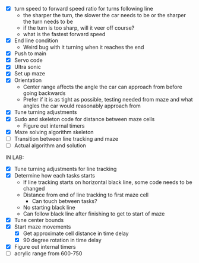 - [x] turn speed to forward speed ratio for turns following line
    - the sharper the turn, the slower the car needs to be or the sharper the turn needs to be
    - if the turn is too sharp, will it veer off course?
    - what is the fastest forward speed
- [x] End line condition
    - Weird bug with it turning when it reaches the end
- [x] Push to main
- [x] Servo code
- [x] Ultra sonic
- [x] Set up maze
- [x] Orientation
    - Center range affects the angle the car can approach from before going backwards
    - Prefer if it is as tight as possible, testing needed from maze and what angles the car would reasonably approach from
- [x] Tune turning adjustments
- [x] Sudo and skeleton code for distance between maze cells
    - Figure out internal timers
- [x] Maze solving algorithm skeleton
- [ ] Transition between line tracking and maze
- [ ] Actual algorithm and solution

IN LAB:
- [x] Tune turning adjustments for line tracking
- [x] Determine how each tasks starts
    - If line tracking starts on horizontal black line, some code needs to be changed
    - Distance from end of line tracking to first maze cell
        - Can touch between tasks?
    - No starting black line
    - Can follow black line after finishing to get to start of maze
- [x] Tune center bounds
- [x] Start maze movements
    - [x] Get approximate cell distance in time delay
    - [x] 90 degree rotation in time delay
- [x] Figure out internal timers
- [ ] acrylic range from 600-750